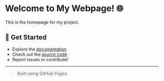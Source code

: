 # Welcome to My Webpage! 🌐

This is the homepage for my project.

## 🚀 Get Started

- Explore the [documentation](docs/README.md)
- Check out the [source code](https://github.com/spyderven0m/spyderven0m.github.io)
- Report issues or contribute!

---

> Built using GitHub Pages.
